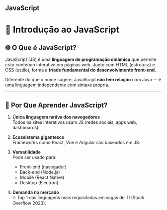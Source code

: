 ## JavaScript
# 🚀 Introdução ao JavaScript

## 🌐 O Que é JavaScript?

JavaScript (JS) é uma **linguagem de programação dinâmica** que permite criar conteúdo interativo em páginas web. Junto com HTML (estrutura) e CSS (estilo), forma a **tríade fundamental do desenvolvimento front-end**. 

Diferente do que o nome sugere, JavaScript **não tem relação** com Java — é uma linguagem independente com sintaxe própria.

---

## 🎯 Por Que Aprender JavaScript?

1. **Única linguagem nativa dos navegadores**  
   Todos os sites interativos usam JS (redes sociais, apps web, dashboards).

2. **Ecossistema gigantesco**  
   Frameworks como React, Vue e Angular são baseados em JS.

3. **Versatilidade**  
   Pode ser usado para:
   - Front-end (navegador)
   - Back-end (Node.js)
   - Mobile (React Native)
   - Desktop (Electron)

4. **Demanda no mercado**  
   🔥 Top 1 das linguagens mais requisitadas em vagas de TI (Stack Overflow 2023).